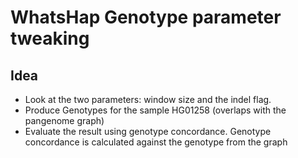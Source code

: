 # WhatsHap Genotype parameter tweaking

## Idea

- Look at the two parameters: window size and the indel flag.
- Produce Genotypes for the sample HG01258 (overlaps with the pangenome graph)
- Evaluate the result using genotype concordance. Genotype concordance is calculated against the genotype from the graph


